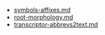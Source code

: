 * [symbols-affixes.md](symbols-affixes.md)
* [root-morphology.md](root-morphology.md)
* [transcriptor-abbrevs2text.md](transcriptor-abbrevs2text.md)
